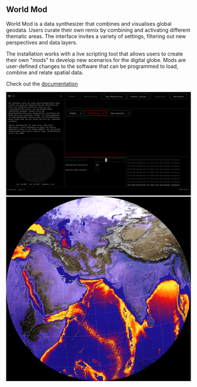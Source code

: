 ## World Mod

World Mod is a data synthesizer that combines and visualises global
geodata. Users curate their own remix by combining and activating
different thematic areas. The interface invites a variety of settings,
filtering out new perspectives and data layers.

The installation works with a live scripting tool that allows users to
create their own "mods" to develop new scenarios for the digital
globe. Mods are user-defined changes to the software that can be
programmed to load, combine and relate spatial data.

Check out the [documentation](https://fabschneider.github.io/WorldMod/)

![Intro Image 1](Documentation/images/world_interface01.png)
![Intro Image 2](Documentation/images/world_projection01.png)
